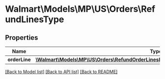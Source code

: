 # Walmart\Models\MP\US\Orders\RefundLinesType

## Properties

Name | Type | Description | Notes
------------ | ------------- | ------------- | -------------
**orderLine** | [**\Walmart\Models\MP\US\Orders\RefundOrderLinesRequestOrderRefundOrderLinesOrderLineInner[]**](RefundOrderLinesRequestOrderRefundOrderLinesOrderLineInner.md) |  |


[[Back to Model list]](./) [[Back to API list]](../../../../../README.md#supported-apis) [[Back to README]](../../../../../README.md)
